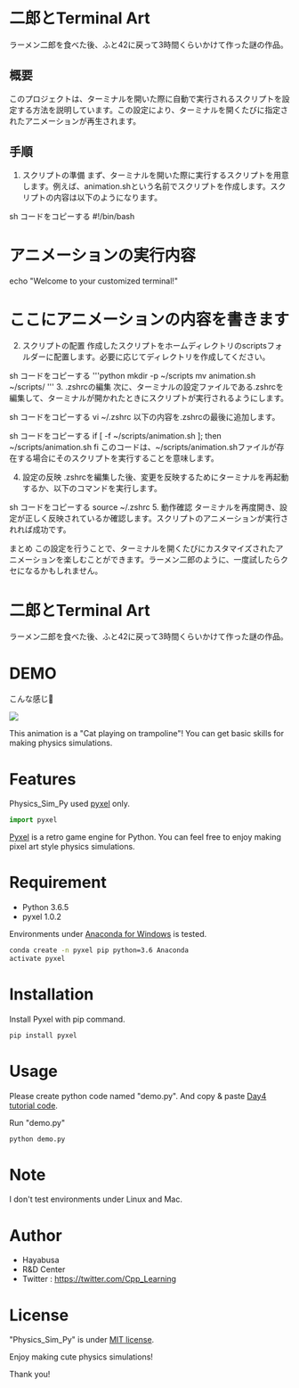 # 二郎とTerminal Art

ラーメン二郎を食べた後、ふと42に戻って3時間くらいかけて作った謎の作品。

## 概要
このプロジェクトは、ターミナルを開いた際に自動で実行されるスクリプトを設定する方法を説明しています。この設定により、ターミナルを開くたびに指定されたアニメーションが再生されます。

## 手順
1. スクリプトの準備
まず、ターミナルを開いた際に実行するスクリプトを用意します。例えば、animation.shという名前でスクリプトを作成します。スクリプトの内容は以下のようになります。

sh
コードをコピーする
#!/bin/bash

# アニメーションの実行内容
echo "Welcome to your customized terminal!"
# ここにアニメーションの内容を書きます
2. スクリプトの配置
作成したスクリプトをホームディレクトリのscriptsフォルダーに配置します。必要に応じてディレクトリを作成してください。

sh
コードをコピーする
'''python
mkdir -p ~/scripts
mv animation.sh ~/scripts/
'''
3. .zshrcの編集
次に、ターミナルの設定ファイルである.zshrcを編集して、ターミナルが開かれたときにスクリプトが実行されるようにします。

sh
コードをコピーする
vi ~/.zshrc
以下の内容を.zshrcの最後に追加します。

sh
コードをコピーする
if [ -f ~/scripts/animation.sh ]; then
    ~/scripts/animation.sh
fi
このコードは、~/scripts/animation.shファイルが存在する場合にそのスクリプトを実行することを意味します。

4. 設定の反映
.zshrcを編集した後、変更を反映するためにターミナルを再起動するか、以下のコマンドを実行します。

sh
コードをコピーする
source ~/.zshrc
5. 動作確認
ターミナルを再度開き、設定が正しく反映されているか確認します。スクリプトのアニメーションが実行されれば成功です。

まとめ
この設定を行うことで、ターミナルを開くたびにカスタマイズされたアニメーションを楽しむことができます。ラーメン二郎のように、一度試したらクセになるかもしれません。




# 二郎とTerminal Art

ラーメン二郎を食べた後、ふと42に戻って3時間くらいかけて作った謎の作品。

# DEMO

こんな感じ🎵

![](https://cpp-learning.com/wp-content/uploads/2019/05/pyxel-190505-161951.gif)

This animation is a "Cat playing on trampoline"!
You can get basic skills for making physics simulations.

# Features

Physics_Sim_Py used [pyxel](https://github.com/kitao/pyxel) only.

```python
import pyxel
```
[Pyxel](https://github.com/kitao/pyxel) is a retro game engine for Python.
You can feel free to enjoy making pixel art style physics simulations.

# Requirement

* Python 3.6.5
* pyxel 1.0.2

Environments under [Anaconda for Windows](https://www.anaconda.com/distribution/) is tested.

```bash
conda create -n pyxel pip python=3.6 Anaconda
activate pyxel
```

# Installation

Install Pyxel with pip command.

```bash
pip install pyxel
```

# Usage

Please create python code named "demo.py".
And copy &amp; paste [Day4 tutorial code](https://cpp-learning.com/pyxel_physical_sim4/).

Run "demo.py"

```bash
python demo.py
```

# Note

I don't test environments under Linux and Mac.

# Author

* Hayabusa
* R&D Center
* Twitter : https://twitter.com/Cpp_Learning

# License

"Physics_Sim_Py" is under [MIT license](https://en.wikipedia.org/wiki/MIT_License).

Enjoy making cute physics simulations!

Thank you!

